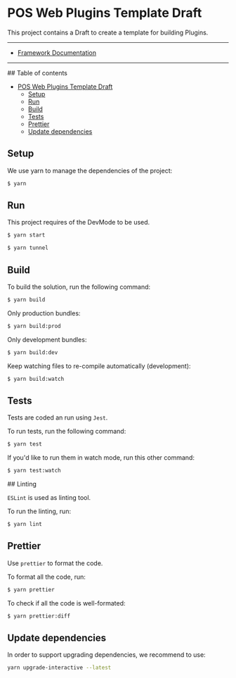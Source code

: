 # POS Web Plugins Template Draft

This project contains a Draft to create a template for building Plugins.

---

- [Framework Documentation](https://pos-web-sdk-documentation.azurewebsites.net/)

---

## Table of contents

- [POS Web Plugins Template Draft](#pos-web-plugins-template-draft)
  - [Setup](#setup)
  - [Run](#run)
  - [Build](#build)
  - [Tests](#tests)
  - [Prettier](#prettier)
  - [Update dependencies](#update-dependencies)

## Setup

We use yarn to manage the dependencies of the project:

```bash
$ yarn
```

## Run

This project requires of the DevMode to be used.

```bash
$ yarn start
```

```bash
$ yarn tunnel
```

## Build

To build the solution, run the following command:

```bash
$ yarn build
```

Only production bundles:

```bash
$ yarn build:prod
```

Only development bundles:

```bash
$ yarn build:dev
```

Keep watching files to re-compile automatically (development):

```bash
$ yarn build:watch
```

## Tests

Tests are coded an run using `Jest`.

To run tests, run the following command:

```bash
$ yarn test
```

If you'd like to run them in watch mode, run this other command:

```bash
$ yarn test:watch
```

## Linting

`ESLint` is used as linting tool.

To run the linting, run:

```bash
$ yarn lint
```

## Prettier

Use `prettier` to format the code.

To format all the code, run:

```bash
$ yarn prettier
```

To check if all the code is well-formated:

```bash
$ yarn prettier:diff
```

## Update dependencies

In order to support upgrading dependencies, we recommend to use:

```bash
yarn upgrade-interactive --latest
```
